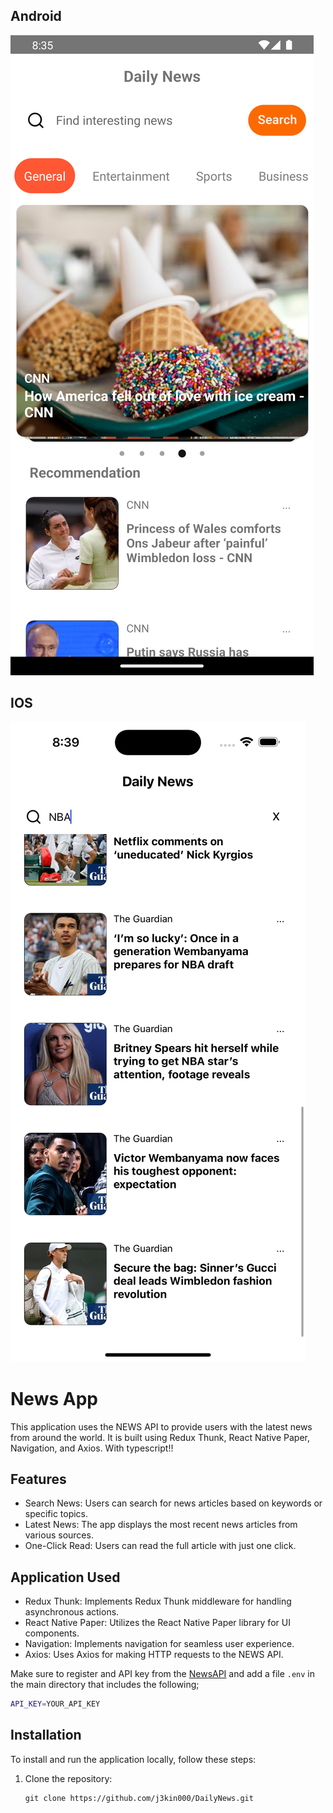
## Android
![Android](./assets/android1.png)


## IOS
![Ios](./assets/ios1.png)


# News App

This application uses the NEWS API to provide users with the latest news from around the world. It is built using Redux Thunk, React Native Paper, Navigation, and Axios. With typescript!!

## Features

- Search News: Users can search for news articles based on keywords or specific topics.
- Latest News: The app displays the most recent news articles from various sources.
- One-Click Read: Users can read the full article with just one click.


## Application Used
- Redux Thunk: Implements Redux Thunk middleware for handling asynchronous actions.
- React Native Paper: Utilizes the React Native Paper library for UI components.
- Navigation: Implements navigation for seamless user experience.
- Axios: Uses Axios for making HTTP requests to the NEWS API.

Make sure to register and API key from the [NewsAPI](https://newsapi.org/) and add a file `.env` in the main directory that includes the following;

```bash
API_KEY=YOUR_API_KEY 
```

## Installation

To install and run the application locally, follow these steps:

1. Clone the repository:

   ```shell
   git clone https://github.com/j3kin000/DailyNews.git
   ```
